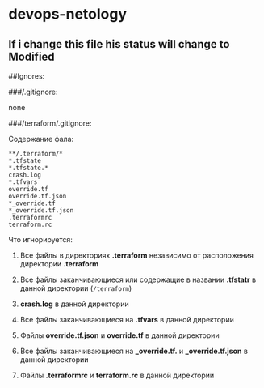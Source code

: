 # devops-netology

## If i change this file his status will change to **Modified**

##Ignores:

###/.gitignore:

none

###/terraform/.gitignore:

Содержание фала:

```
**/.terraform/*
*.tfstate
*.tfstate.*
crash.log
*.tfvars
override.tf
override.tf.json
*_override.tf
*_override.tf.json
.terraformrc
terraform.rc
```

Что игнорируется:

1. Все файлы в директориях **.terraform** независимо от расположения директории **.terraform** 

2. Все файлы заканчивающиеся или содержащие в названии **.tfstatr** в данной директории (```/terraform```)

3. **crash.log** в данной директории

4. Все файлы заканчивающиеся на **.tfvars** в данной директории 

5. Файлы **override.tf.json** и **override.tf** в данной директории

6. Все файлы заканчивающиеся на **_override.tf.** и **_override.tf.json** в данной директории

7. Файлы **.terraformrc** и **terraform.rc** в данной директории

